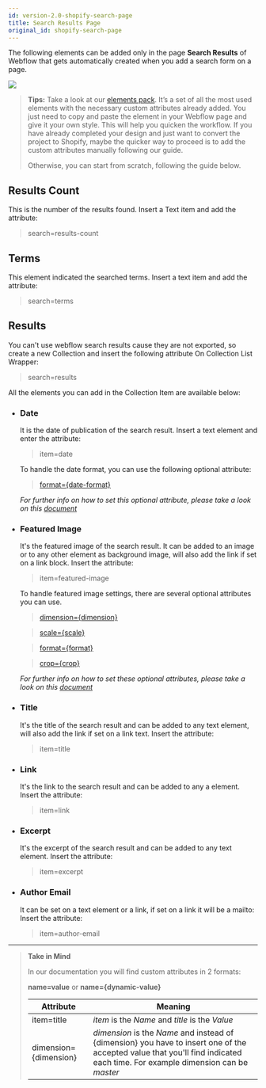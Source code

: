 ```yaml
---
id: version-2.0-shopify-search-page
title: Search Results Page
original_id: shopify-search-page
---
```


The following elements can be added only in the page **Search Results** of Webflow that gets automatically created when you add a search form on a page.

![](assets/shopify-search-results.png)

> **Tips:**
> Take a look at our [elements pack](https://webflow.com/website/webflow-to-shopify-elements). It’s a set of all the most used elements with the necessary custom attributes already added. You just need to copy and paste the element in your Webflow page and give it your own style. This will help you quicken the workflow. If you have already completed your design and just want to convert the project to Shopify, maybe the quicker way to proceed is to add the custom attributes manually following our guide.
>
> Otherwise, you can start from scratch, following the guide below.

## Results Count
This is the number of the results found. Insert a Text item and add the attribute:

> search=results-count

## Terms
This element indicated the searched terms. Insert a text item and add the attribute:

> search=terms

## Results
You can't use webflow search results cause they are not exported, so create a new Collection and insert the following attribute On Collection List Wrapper:

> search=results

All the elements you can add in the Collection Item are available below:

- ### Date
    It is the date of publication of the search result. Insert a text element and enter the attribute:

    > item=date

    To handle the date format, you can use the following optional attribute:

    > [format={date-format}](shopify-optional-filters#date-format)

    *For further info on how to set this optional attribute, please take a look on this [document](shopify-optional-filters)*

- ### Featured Image
    It's the featured image of the search result. It can be added to an image or to any other element as background image, will also add the link if set on a link block.
    Insert the attribute:

    > item=featured-image

    To handle featured image settings, there are several optional attributes you can use.

    > [dimension={dimension}](shopify-optional-filters#dimension)

    > [scale={scale}](shopify-optional-filters#scale)

    > [format={format}](shopify-optional-filters#format)

    > [crop={crop}](shopify-optional-filters#crop)

    *For further info on how to set these optional attributes, please take a look on this [document](shopify-optional-filters)*

- ### Title
    It's the title of the search result and can be added to any text element, will also add the link if set on a link text.
    Insert the attribute:

    > item=title

- ### Link
    It's the link to the search result and can be added to any a element.
    Insert the attribute:

    > item=link

- ### Excerpt
    It's the excerpt of the search result and can be added to any text element.
    Insert the attribute:

    > item=excerpt

- ### Author Email
    It can be set on a text element or a link, if set on a link it will be a mailto:
    Insert the attribute:

    > item=author-email





---------
> **Take in Mind**
>
> In our documentation you will find custom attributes in 2 formats:
>
> **name=value** or **name={dynamic-value}**
>
>
> **Attribute**             | **Meaning** | 
> -------------             | --------------- |
> | item=title              | *item* is the *Name* and *title* is the *Value* |
> | dimension={dimension}   | *dimension* is the *Name* and instead of {dimension} you have to insert one of the accepted value that you'll find indicated each time. For example dimension can be *master*|